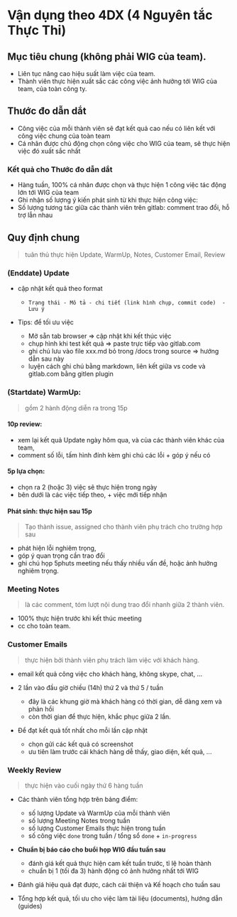 # Vận dụng theo 4DX (4 Nguyên tắc Thực Thi)

## Mục tiêu chung (không phải WIG của team). 

- Liên tục nâng cao hiệu suất làm việc của team.
- Thành viên thực hiện xuất sắc các công việc ảnh hưởng tới WIG của team, của toàn công ty. 

## Thước đo dẫn dắt

- Công việc của mỗi thành viên sẽ đạt kết quả cao nếu có liên kết với công việc chung của toàn team
- Cá nhân được chủ động chọn công việc cho WIG của team, sẽ thực hiện việc đó xuất sắc nhất

### Kết quả cho Thước đo dẫn dắt 
- Hàng tuần, 100% cá nhân được chọn và thực hiện 1 công việc tác động lớn tới WIG của team
- Ghi nhận số lượng ý kiến phát sinh từ khi thực hiện công việc: 
- Số lượng tương tác giữa các thành viên trên gitlab: comment trao đổi, hỗ trợ lẫn nhau


## Quy định chung 
> tuân thủ thực hiện Update, WarmUp, Notes, Customer Email, Review 

### (Enddate) Update
- cập nhật kết quả theo format
   - `Trạng thái - Mô tả - chi tiết (link hình chụp, commit code)  - Lưu ý`
   
- Tips: để tối ưu việc
    - Mở sẵn tab browser => cập nhật khi kết thúc việc
    - chụp hình khi test kết quả => paste trực tiếp vào gitlab.com
    - ghi chú lưu vào file xxx.md bỏ trong /docs trong source => hướng dẫn sau này
    - luyện cách ghi chú bằng markdown, liên kết giữa vs code và gitlab.com bằng gitlen plugin
   

### (Startdate) WarmUp: 
> gồm 2 hành động diễn ra trong 15p

#### 10p review: 
   - xem lại kết quả Update ngày hôm qua, và của các thành viên khác của team, 
   - comment số lỗi, tấm hình đính kèm ghi chú các lỗi + góp ý nếu có
   
#### 5p lựa chọn:  
   - chọn ra 2 (hoặc 3) việc sẽ thực hiện trong ngày
   - bên dưới là các việc tiếp theo, + việc mới tiếp nhận

#### Phát sinh: thực hiện sau 15p 
> Tạo thành issue, assigned cho thành viên phụ trách cho trường hợp sau 
   - phát hiện lỗi nghiêm trọng, 
   - góp ý quan trọng cần trao đổi
   - ghi chú họp 5phuts meeting nếu thấy nhiều vấn đề, hoặc ảnh hưởng nghiêm trọng. 
   
### Meeting Notes
> là các comment, tóm lượt nội dung trao đổi nhanh giữa 2 thành viên.

- 100% thực hiện trước khi kết thúc meeting
- cc cho toàn team. 

### Customer Emails
> thực hiện bởi thành viên phụ trách làm việc với khách hàng. 

- email kết quả công việc cho khách hàng, không skype, chat, ...

- 2 lần vào đầu giờ chiều (14h) thứ 2 và thứ 5 / tuần
   - đây là các khung giờ mà khách hàng có thời gian, dễ dàng xem và phản hồi
   - còn thời gian để thực hiện, khắc phục giữa 2 lần. 
   
- Để đạt kết quả tốt nhất cho mỗi lần cập nhật
   - chọn gửi các kết quả có screenshot
   - ưu tiên làm trước cái khách hàng dễ thấy, giao diện, kết quả, ...
   
### Weekly Review
> thực hiện vào cuối ngày thứ 6 hàng tuần

- Các thành viên tổng hợp trên bảng điểm:
   - số lượng Update và WarmUp của mỗi thành viên
   - số lượng Meeting Notes trong tuần
   - số lượng Customer Emails thực hiện trong tuần
   - số công việc `done` trong tuần / tổng sổ `done` + `in-progress`

- **Chuẩn bị báo cáo cho buổi họp WIG đầu tuần sau**
   - đánh giá kết quả thực hiện cam kết tuần trước, tỉ lệ hoàn thành
   - chuẩn bị 1 (tối đa 3) hành động có ảnh hưởng nhất tới WIG
   
- Đánh giá hiệu quả đạt được, cách cải thiện và Kế hoạch cho tuần sau
- Tổng hợp kết quả, tối ưu cho việc làm tài liệu (documents), hướng dẫn (guides) 
 
